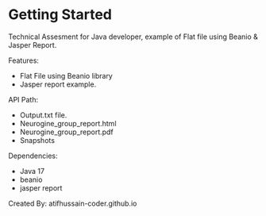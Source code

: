 # Getting Started

Technical Assesment for Java developer, example of Flat file using Beanio & Jasper Report. 

Features:
* Flat File using Beanio library
* Jasper report example.


API Path:

* Output.txt file.
* Neurogine_group_report.html
* Neurogine_group_report.pdf
* Snapshots

Dependencies:
* Java 17
* beanio
* jasper report

Created By: atifhussain-coder.github.io
